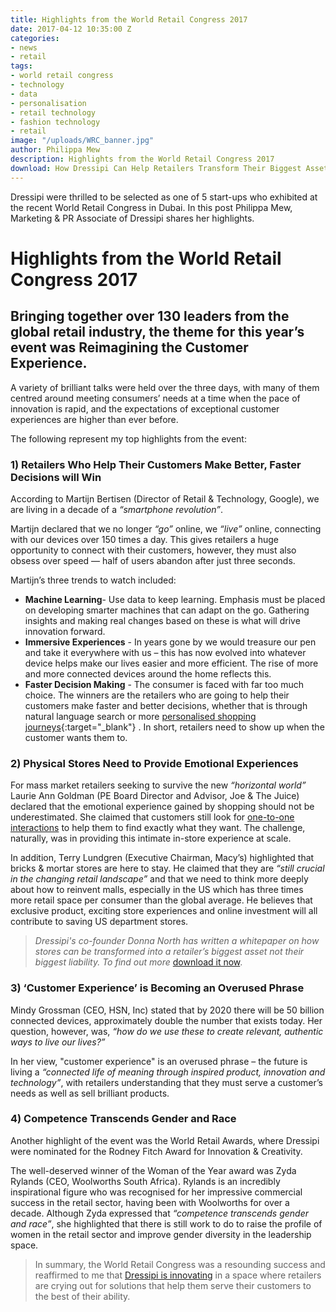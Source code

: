 ```yaml
---
title: Highlights from the World Retail Congress 2017
date: 2017-04-12 10:35:00 Z
categories:
- news
- retail
tags:
- world retail congress
- technology
- data
- personalisation
- retail technology
- fashion technology
- retail
image: "/uploads/WRC_banner.jpg"
author: Philippa Mew
description: Highlights from the World Retail Congress 2017
download: How Dressipi Can Help Retailers Transform Their Biggest Asset
---
```


Dressipi were thrilled to be selected as one of 5 start-ups who exhibited at the recent World Retail Congress in Dubai. In this post Philippa Mew, Marketing & PR Associate of Dressipi shares her highlights.

# Highlights from the World Retail Congress 2017

## Bringing together over 130 leaders from the global retail industry, the theme for this year’s event was Reimagining the Customer Experience.

A variety of brilliant talks were held over the three days, with many of them centred around meeting consumers’ needs at a time when the pace of innovation is rapid, and the expectations of exceptional customer experiences are higher than ever before.

The following represent my top highlights from the event:

### 1) Retailers Who Help Their Customers Make Better, Faster Decisions will Win

According to Martijn Bertisen (Director of Retail & Technology, Google), we are living in a decade of a _“smartphone revolution”_.

Martijn declared that we no longer _“go”_ online, we _“live”_ online, connecting with our devices over 150 times a day. This gives retailers a huge opportunity to connect with their customers, however, they must also obsess over speed — half of users abandon after just three seconds.

Martijn’s three trends to watch included:

- **Machine Learning**- Use data to keep learning. Emphasis must be placed on developing smarter machines that can adapt on the go. Gathering insights and making real changes based on these is what will drive innovation forward.
- **Immersive Experiences** - In years gone by we would treasure our pen and take it everywhere with us – this has now evolved into whatever device helps make our lives easier and more efficient. The rise of more and more connected devices around the home reflects this.
- **Faster Decision Making** - The consumer is faced with far too much choice. The winners are the retailers who are going to help their customers make faster and better decisions, whether that is through natural language search or more [personalised shopping journeys](https://dressipi.com/solutions/customer-experience/){:target="\_blank"} . In short, retailers need to show up when the customer wants them to.

### 2) Physical Stores Need to Provide Emotional Experiences

For mass market retailers seeking to survive the new _“horizontal world”_ Laurie Ann Goldman (PE Board Director and Advisor, Joe & The Juice) declared that the emotional experience gained by shopping should not be underestimated. She claimed that customers still look for [one-to-one interactions](https://dressipi.com/one-to-one-personalisation/) to help them to find exactly what they want. The challenge, naturally, was in providing this intimate in-store experience at scale.

In addition, Terry Lundgren (Executive Chairman, Macy’s) highlighted that bricks & mortar stores are here to stay. He claimed that they are _“still crucial in the changing retail landscape”_ and that we need to think more deeply about how to reinvent malls, especially in the US which has three times more retail space per consumer than the global average. He believes that exclusive product, exciting store experiences and online investment will all contribute to saving US department stores.

> _Dressipi's co-founder Donna North has written a whitepaper on how stores can be transformed into a retailer’s biggest asset not their biggest liability. To find out more_ [download it now](https://dressipi.com/downloads/how-dressipi-can-help-retailers-transform-their-biggest-asset-whitepaper/).

### 3) ‘Customer Experience’ is Becoming an Overused Phrase

Mindy Grossman (CEO, HSN, Inc) stated that by 2020 there will be 50 billion connected devices, approximately double the number that exists today. Her question, however, was, _“how do we use these to create relevant, authentic ways to live our lives?”_

In her view, "customer experience" is an overused phrase – the future is living a _“connected life of meaning through inspired product, innovation and technology”_, with retailers understanding that they must serve a customer’s needs as well as sell brilliant products.

### 4) Competence Transcends Gender and Race

Another highlight of the event was the World Retail Awards, where Dressipi were nominated for the Rodney Fitch Award for Innovation & Creativity.

The well-deserved winner of the Woman of the Year award was Zyda Rylands (CEO, Woolworths South Africa). Rylands is an incredibly inspirational figure who was recognised for her impressive commercial success in the retail sector, having been with Woolworths for over a decade. Although Zyda expressed that _“competence transcends gender and race”_, she highlighted that there is still work to do to raise the profile of women in the retail sector and improve gender diversity in the leadership space.

> In summary, the World Retail Congress was a resounding success and reaffirmed to me that [Dressipi is innovating](https://dressipi.com/solutions/innovation/) in a space where retailers are crying out for solutions that help them serve their customers to the best of their ability.
